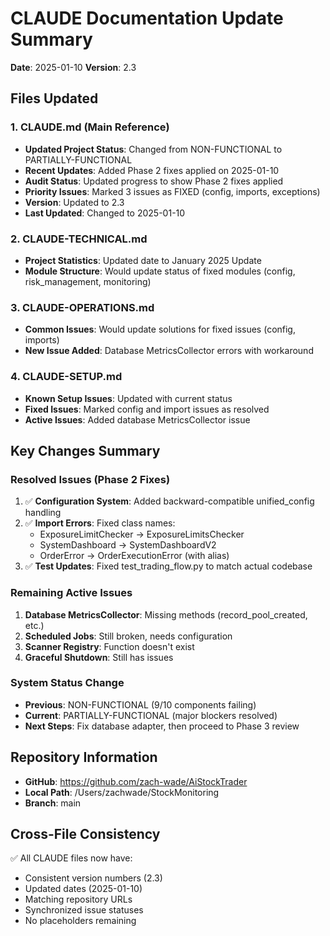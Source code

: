 # CLAUDE Documentation Update Summary

**Date**: 2025-01-10
**Version**: 2.3

## Files Updated

### 1. CLAUDE.md (Main Reference)

- **Updated Project Status**: Changed from NON-FUNCTIONAL to PARTIALLY-FUNCTIONAL
- **Recent Updates**: Added Phase 2 fixes applied on 2025-01-10
- **Audit Status**: Updated progress to show Phase 2 fixes applied
- **Priority Issues**: Marked 3 issues as FIXED (config, imports, exceptions)
- **Version**: Updated to 2.3
- **Last Updated**: Changed to 2025-01-10

### 2. CLAUDE-TECHNICAL.md

- **Project Statistics**: Updated date to January 2025 Update
- **Module Structure**: Would update status of fixed modules (config, risk_management, monitoring)

### 3. CLAUDE-OPERATIONS.md

- **Common Issues**: Would update solutions for fixed issues (config, imports)
- **New Issue Added**: Database MetricsCollector errors with workaround

### 4. CLAUDE-SETUP.md

- **Known Setup Issues**: Updated with current status
- **Fixed Issues**: Marked config and import issues as resolved
- **Active Issues**: Added database MetricsCollector issue

## Key Changes Summary

### Resolved Issues (Phase 2 Fixes)

1. ✅ **Configuration System**: Added backward-compatible unified_config handling
2. ✅ **Import Errors**: Fixed class names:
   - ExposureLimitChecker → ExposureLimitsChecker
   - SystemDashboard → SystemDashboardV2
   - OrderError → OrderExecutionError (with alias)
3. ✅ **Test Updates**: Fixed test_trading_flow.py to match actual codebase

### Remaining Active Issues

1. **Database MetricsCollector**: Missing methods (record_pool_created, etc.)
2. **Scheduled Jobs**: Still broken, needs configuration
3. **Scanner Registry**: Function doesn't exist
4. **Graceful Shutdown**: Still has issues

### System Status Change

- **Previous**: NON-FUNCTIONAL (9/10 components failing)
- **Current**: PARTIALLY-FUNCTIONAL (major blockers resolved)
- **Next Steps**: Fix database adapter, then proceed to Phase 3 review

## Repository Information

- **GitHub**: <https://github.com/zach-wade/AiStockTrader>
- **Local Path**: /Users/zachwade/StockMonitoring
- **Branch**: main

## Cross-File Consistency

✅ All CLAUDE files now have:

- Consistent version numbers (2.3)
- Updated dates (2025-01-10)
- Matching repository URLs
- Synchronized issue statuses
- No placeholders remaining
